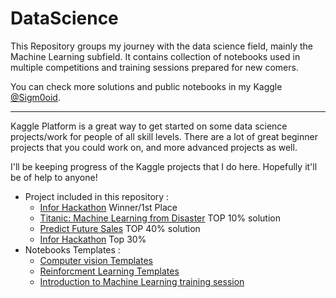 # DataScience
This Repository groups my journey with the data science field, mainly the Machine Learning subfield. It contains collection of notebooks used in multiple competitions and training sessions prepared for new comers.

You can check more solutions and public notebooks in my Kaggle [@Sigm0oid](https://www.kaggle.com/hamzarhibi).

---

Kaggle Platform is a great way to get started on some data science projects/work for people of all skill levels. There are a lot of great beginner projects that you could work on, and more advanced projects as well.

I'll be keeping progress of the Kaggle projects that I do here. Hopefully it'll be of help to anyone! 


* Project included in this repository :
   * [Infor Hackathon](https://www.kaggle.com/c/infor-hackathon) Winner/1st Place
   * [Titanic: Machine Learning from Disaster](https://www.kaggle.com/c/titanic/leaderboard) TOP 10% solution
   * [Predict Future Sales](https://www.kaggle.com/c/competitive-data-science-predict-future-sales) TOP 40% solution
   * [Infor Hackathon](https://www.kaggle.com/c/infor-hackathon) Top 30%
* Notebooks Templates :
   * [Computer vision Templates](https://github.com/Sigm0oid/DataScience/tree/master/DeepLearningNotebook_templates/ComputerVision)
   * [Reinforcment Learning Templates](https://github.com/Sigm0oid/DataScience/tree/master/DeepLearningNotebook_templates/Reinforment_Learning)
   * [Introduction to Machine Learning training session](https://github.com/Sigm0oid/Algorithms-DataStructures/tree/master/Introduction_to_Machine_learning)

